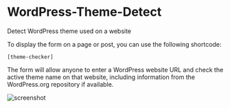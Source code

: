 # WordPress-Theme-Detect
Detect WordPress theme used on a website

To display the form on a page or post, you can use the following shortcode:

```[theme-checker]```

The form will allow anyone to enter a WordPress website URL and check the active theme name on that website, including information from the WordPress.org repository if available.

![screenshot](https://raw.githubusercontent.com/stefanpejcic/WordPress-Theme-Detect/main/wp%20theme%20detector.png)
